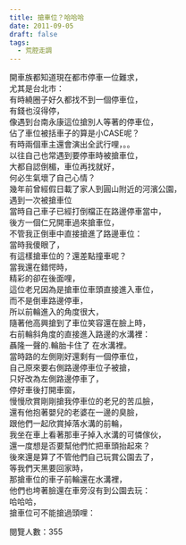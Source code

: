 ```yaml
---
title: 搶車位？哈哈哈
date: 2011-09-05
draft: false
tags:
  - 荒腔走調
---
```

開車族都知道現在都市停車一位難求，  
尤其是台北市：  
有時繞圈子好久都找不到一個停車位，  
有錢也沒得停，  
像遇到台南永康這位搶別人等著的停車位，  
佔了車位被括車子的算是小CASE呢？  
有時兩個車主還會演出全武行哩，。。  
以往自己也常遇到要停車時被搶車位，  
大都自認倒楣，車位再找就好，  
何必生氣壞了自己心情？  
幾年前曾經假日載了家人到圓山附近的河濱公園，  
遇到一次被搶車位  
當時自己車子已經打倒檔正在路邊停車當中，  
後方一個仁兄開車過來搶車位，  
不管我正倒車中直接搶進了路邊車位：  
當時我傻眼了，  
有這樣搶車位的？還差點撞車呢？  
當我還在錯愕時，  
精彩的卻在後面哩，  
這位老兄因為是搶車位車頭直接進入車位，  
而不是倒車路邊停車，  
所以前輪進入的角度很大，  
隨著他高興搶到了車位笑容還在臉上時，  
右前輪斜角度的直接進入路邊的水溝裡：  
聶隆一聲的.輪胎卡住了 在水溝裡。  
當時路的左側剛好還剩有一個停車位，  
自己原來要右側路邊停車位子被搶，  
只好改為左側路邊停車了，  
停好車後打開車窗，  
慢慢欣賞剛剛搶我停車位的老兄的苦瓜臉，  
還有他抱著嬰兒的老婆在一邊的臭臉，  
跟他們一起欣賞掉落水溝的前輪，  
我坐在車上看著那車子掉入水溝的可憐傢伙，  
還一度想是否要幫他們忙把車頭抬起來？  
後來還是算了不管他們自己玩賞公園去了，  
等我們天黑要回家時，  
那搶車位的車子前輪還在水溝裡，  
他們也垮著臉還在車旁沒有到公園去玩：  
哈哈哈，  
搶車位可不能搶過頭哩：  

閱覽人數：355
